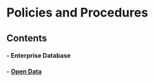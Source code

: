 # Policies and Procedures

## Contents
#### - Enterprise Database

#### - [Open Data](opendata/openDataSite.md)
